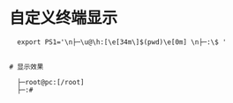 # 自定义终端显示

``` shell
  export PS1='\n├─\u@\h:[\e[34m\]$(pwd)\e[0m] \n├─:\$ '


# 显示效果

  ├─root@pc:[/root]
  ├─:# 

```
 
